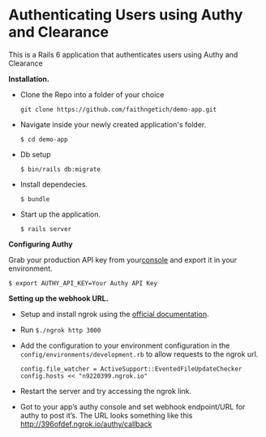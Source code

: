 # Authenticating Users using Authy and Clearance

This is a Rails 6 application that authenticates users using Authy and Clearance

**Installation.**

* Clone the Repo into a folder of your choice

    `git clone https://github.com/faithngetich/demo-app.git`

* Navigate inside your newly created application's folder.

   `$ cd demo-app`

* Db setup

   `$ bin/rails db:migrate`

* Install dependecies.

   `$ bundle`

* Start up the application.

    `$ rails server`

**Configuring Authy**

Grab your production API key from your[console](https://www.twilio.com/console/authy) and export it in your environment.

 `$ export AUTHY_API_KEY=Your Authy API Key`

**Setting up the webhook URL.**

* Setup and install ngrok using the [official documentation](https://dashboard.ngrok.com/get-started).

* Run `$./ngrok http 3000`

* Add the configuration to your environment configuration in the `config/environments/development.rb` to allow requests to the ngrok url.

   `config.file_watcher = ActiveSupport::EventedFileUpdateChecker`
   `config.hosts << "n9220399.ngrok.io"`

* Restart the server and try accessing the ngrok link.

* Got to your app’s authy console and set webhook endpoint/URL for authy to post it’s.
The URL looks something like this http://396ofdef.ngrok.io/authy/callback
